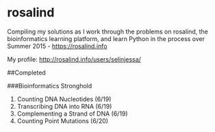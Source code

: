 # rosalind

Compiling my solutions as I work through the problems on rosalind, the bioinformatics learning platform, and learn Python in the process over Summer 2015 - https://rosalind.info

My profile: http://rosalind.info/users/selinjessa/

##Completed

###Bioinformatics Stronghold
1. Counting DNA Nucleotides (6/19)
2. Transcribing DNA into RNA (6/19)
3. Complementing a Strand of DNA (6/19)
6. Counting Point Mutations (6/20)
